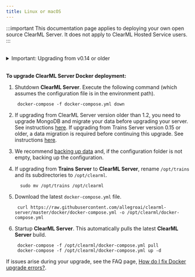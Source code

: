 ```yaml
---
title: Linux or macOS
---
```


:::important
This documentation page applies to deploying your own open source ClearML Server. It does not apply to ClearML Hosted Service users.
:::

<br/>

<details className="cml-expansion-panel info">
<summary className="cml-expansion-panel-summary">Important: Upgrading from v0.14 or older</summary>
<div class="cml-expansion-panel-content">
  

   For Linux only, if upgrading from <strong>Trains Server</strong> v0.14 or older, configure the <strong>ClearML Agent Services</strong>.

   * If ``CLEARML_HOST_IP`` is not provided, then **ClearML Agent Services** uses the external public address of the **ClearML Server**.
   * If ``CLEARML_AGENT_GIT_USER`` / ``CLEARML_AGENT_GIT_PASS`` are not provided, then **ClearML Agent Services** can't access any private repositories for running service tasks.


       export CLEARML_HOST_IP=server_host_ip_here
       export CLEARML_AGENT_GIT_USER=git_username_here
       export CLEARML_AGENT_GIT_PASS=git_password_here
       

:::note
For backwards compatibility, the environment variables ``TRAINS_HOST_IP``, ``TRAINS_AGENT_GIT_USER``, and ``TRAINS_AGENT_GIT_PASS`` are supported.          
:::
    
</div>
</details>
   
<br/>

**To upgrade ClearML Server Docker deployment:**

1. Shutdown **ClearML Server**. Execute the following command (which assumes the configuration file is in the environment path).
 
        docker-compose -f docker-compose.yml down
        
1. If upgrading from ClearML Server version older than 1.2, you need to upgrade MongoDB and migrate your data before upgrading your server. See instructions [here](upgrade_mongo_db.md). 
   If upgrading from Trains Server version 0.15 or older, a data migration is required before continuing this upgrade. See instructions [here](clearml_server_es7_migration.md).

1. We recommend [backing up data](clearml_server_linux_mac.md#backing-up-and-restoring-data-and-configuration) and, if the configuration folder is 
   not empty, backing up the configuration.

1. If upgrading from **Trains Server** to **ClearML Server**, rename `/opt/trains` and its subdirectories to `/opt/clearml`.

         sudo mv /opt/trains /opt/clearml

1. Download the latest `docker-compose.yml` file.

        curl https://raw.githubusercontent.com/allegroai/clearml-server/master/docker/docker-compose.yml -o /opt/clearml/docker-compose.yml

1. Startup **ClearML Server**. This automatically pulls the latest **ClearML Server** build.
        
        docker-compose -f /opt/clearml/docker-compose.yml pull
        docker-compose -f /opt/clearml/docker-compose.yml up -d

If issues arise during your upgrade, see the FAQ page, [How do I fix Docker upgrade errors?](../faq.md#common-docker-upgrade-errors).
